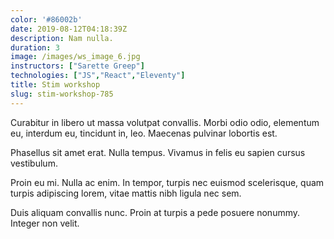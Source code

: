 ```yaml
---
color: '#86002b'
date: 2019-08-12T04:18:39Z
description: Nam nulla.
duration: 3
image: /images/ws_image_6.jpg
instructors: ["Sarette Greep"]
technologies: ["JS","React","Eleventy"]
title: Stim workshop
slug: stim-workshop-785
---
```

Curabitur in libero ut massa volutpat convallis. Morbi odio odio, elementum eu, interdum eu, tincidunt in, leo. Maecenas pulvinar lobortis est.

Phasellus sit amet erat. Nulla tempus. Vivamus in felis eu sapien cursus vestibulum.

Proin eu mi. Nulla ac enim. In tempor, turpis nec euismod scelerisque, quam turpis adipiscing lorem, vitae mattis nibh ligula nec sem.

Duis aliquam convallis nunc. Proin at turpis a pede posuere nonummy. Integer non velit.
